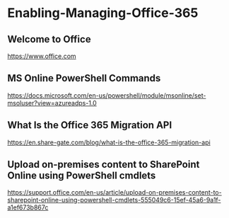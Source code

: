 # Enabling-Managing-Office-365

## Welcome to Office

https://www.office.com

## MS Online PowerShell Commands

https://docs.microsoft.com/en-us/powershell/module/msonline/set-msoluser?view=azureadps-1.0

## What Is the Office 365 Migration API

https://en.share-gate.com/blog/what-is-the-office-365-migration-api

## Upload on-premises content to SharePoint Online using PowerShell cmdlets

https://support.office.com/en-us/article/upload-on-premises-content-to-sharepoint-online-using-powershell-cmdlets-555049c6-15ef-45a6-9a1f-a1ef673b867c
